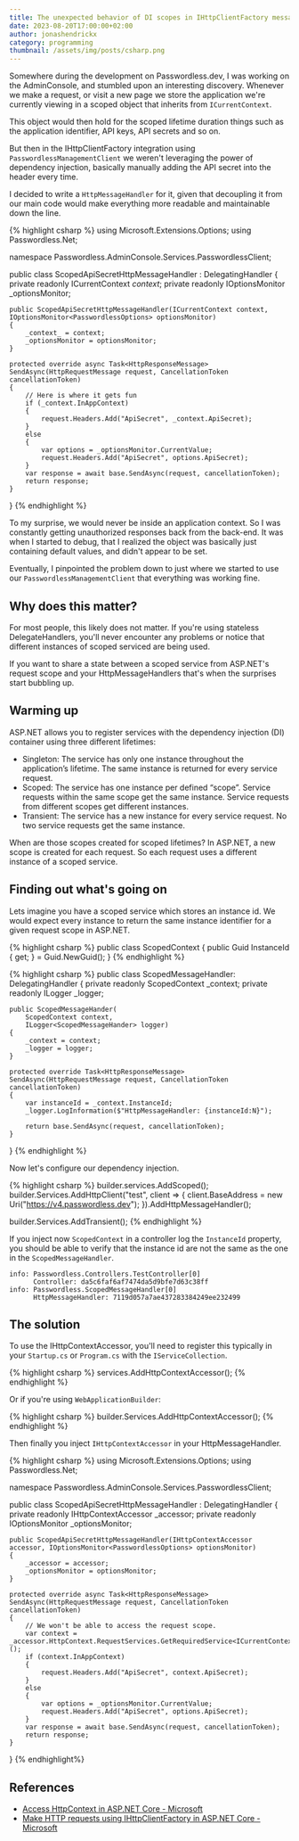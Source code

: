 ```yaml
---
title: The unexpected behavior of DI scopes in IHttpClientFactory message handlers
date: 2023-08-20T17:00:00+02:00
author: jonashendrickx
category: programming
thumbnail: /assets/img/posts/csharp.png
---
```


Somewhere during the development on Passwordless.dev, I was working on the AdminConsole, and stumbled upon an interesting discovery. Whenever we make a request, or visit a new page we store the application we're currently viewing in a scoped object that inherits from `ICurrentContext`.

This object would then hold for the scoped lifetime duration things such as the application identifier, API keys, API secrets and so on.

But then in the IHttpClientFactory integration using `PasswordlessManagementClient` we weren't leveraging the power of dependency injection, basically manually adding the API secret into the header every time.

I decided to write a `HttpMessageHandler` for it, given that decoupling it from our main code would make everything more readable and maintainable down the line.

{% highlight csharp %}
using Microsoft.Extensions.Options;
using Passwordless.Net;

namespace Passwordless.AdminConsole.Services.PasswordlessClient;

public class ScopedApiSecretHttpMessageHandler : DelegatingHandler
{
    private readonly ICurrentContext _context_;
    private readonly IOptionsMonitor<PasswordlessOptions> _optionsMonitor;

    public ScopedApiSecretHttpMessageHandler(ICurrentContext context, IOptionsMonitor<PasswordlessOptions> optionsMonitor)
    {
        _context_ = context;
        _optionsMonitor = optionsMonitor;
    }

    protected override async Task<HttpResponseMessage> SendAsync(HttpRequestMessage request, CancellationToken cancellationToken)
    {
        // Here is where it gets fun
        if (_context.InAppContext)
        {
            request.Headers.Add("ApiSecret", _context.ApiSecret);
        }
        else
        {
            var options = _optionsMonitor.CurrentValue;
            request.Headers.Add("ApiSecret", options.ApiSecret);
        }
        var response = await base.SendAsync(request, cancellationToken);
        return response;
    }
}
{% endhighlight %}

To my surprise, we would never be inside an application context. So I was constantly getting unauthorized responses back from the back-end. It was when I started to debug, that I realized the object was basically just containing default values, and didn't appear to be set.

Eventually, I pinpointed the problem down to just where we started to use our `PasswordlessManagementClient` that everything was working fine.

## Why does this matter?

For most people, this likely does not matter. If you're using stateless DelegateHandlers, you'll never encounter any problems or notice that different instances of scoped serviced are being used.

If you want to share a state between a scoped service from ASP.NET's request scope and your HttpMessageHandlers that's when the surprises start bubbling up.

## Warming up

ASP.NET allows you to register services with the dependency injection (DI) container using three different lifetimes:

- Singleton: The service has only one instance throughout the application’s lifetime. The same instance is returned for every service request.
- Scoped: The service has one instance per defined “scope”. Service requests within the same scope get the same instance. Service requests from different scopes get different instances.
- Transient: The service has a new instance for every service request. No two service requests get the same instance.

When are those scopes created for scoped lifetimes? In ASP.NET, a new scope is created for each request. So each request uses a different instance of a scoped service.

## Finding out what's going on

Lets imagine you have a scoped service which stores an instance id. We would expect every instance to return the same instance identifier for a given request scope in ASP.NET.

{% highlight csharp %}
public class ScopedContext
{
    public Guid InstanceId { get; } = Guid.NewGuid();
}
{% endhighlight %}

{% highlight csharp %}
public class ScopedMessageHandler: DelegatingHandler
{
    private readonly ScopedContext _context;
    private readonly ILogger<ScopedMessageHandler> _logger;

    public ScopedMessageHander(
        ScopedContext context,
        ILogger<ScopedMessageHander> logger)
    {
        _context = context;
        _logger = logger;
    }

    protected override Task<HttpResponseMessage> SendAsync(HttpRequestMessage request, CancellationToken cancellationToken)
    {
        var instanceId = _context.InstanceId;
        _logger.LogInformation($"HttpMessageHandler: {instanceId:N}");

        return base.SendAsync(request, cancellationToken);
    }
}
{% endhighlight %}

Now let's configure our dependency injection.

{% highlight csharp %}
builder.services.AddScoped<ScopedContext>();
builder.Services.AddHttpClient("test", client =>
{
    client.BaseAddress = new Uri("https://v4.passwordless.dev");
}).AddHttpMessageHandler<ScopedMessageHandler>();

builder.Services.AddTransient<ScopedMessageHandler>();
{% endhighlight %}

If you inject now `ScopedContext` in a controller log the `InstanceId` property, you should be able to verify that the instance id are not the same as the one in the `ScopedMessageHandler`.

```
info: Passwordless.Controllers.TestController[0]
      Controller: da5c6faf6af7474da5d9bfe7d63c38ff
info: Passwordless.ScopedMessageHandler[0]
      HttpMessageHandler: 7119d057a7ae437283384249ee232499
```

## The solution

To use the IHttpContextAccessor, you'll need to register this typically in your `Startup.cs` or `Program.cs` with the `IServiceCollection`.

{% highlight csharp %}
services.AddHttpContextAccessor();
{% endhighlight %}

Or if you're using `WebApplicationBuilder`:

{% highlight csharp %}
builder.Services.AddHttpContextAccessor();
{% endhighlight %}

Then finally you inject `IHttpContextAccessor` in your HttpMessageHandler.

{% highlight csharp %}
using Microsoft.Extensions.Options;
using Passwordless.Net;

namespace Passwordless.AdminConsole.Services.PasswordlessClient;

public class ScopedApiSecretHttpMessageHandler : DelegatingHandler
{
    private readonly IHttpContextAccessor _accessor;
    private readonly IOptionsMonitor<PasswordlessOptions> _optionsMonitor;

    public ScopedApiSecretHttpMessageHandler(IHttpContextAccessor accessor, IOptionsMonitor<PasswordlessOptions> optionsMonitor)
    {
        _accessor = accessor;
        _optionsMonitor = optionsMonitor;
    }

    protected override async Task<HttpResponseMessage> SendAsync(HttpRequestMessage request, CancellationToken cancellationToken)
    {
        // We won't be able to access the request scope.
        var context = _accessor.HttpContext.RequestServices.GetRequiredService<ICurrentContext>();
        if (context.InAppContext)
        {
            request.Headers.Add("ApiSecret", context.ApiSecret);
        }
        else
        {
            var options = _optionsMonitor.CurrentValue;
            request.Headers.Add("ApiSecret", options.ApiSecret);
        }
        var response = await base.SendAsync(request, cancellationToken);
        return response;
    }
}
{% endhighlight%}

## References
- [Access HttpContext in ASP.NET Core - Microsoft](https://learn.microsoft.com/en-us/aspnet/core/fundamentals/http-context)
- [Make HTTP requests using IHttpClientFactory in ASP.NET Core - Microsoft](https://learn.microsoft.com/en-us/aspnet/core/fundamentals/http-requests)